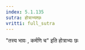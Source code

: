 ```yaml
---
index: 5.1.135
sutra: होत्राभ्यश्छः
vritti: full_sutra
---
```


"तस्य भावः , कर्मणि च" इति होत्राभ्यः छः 